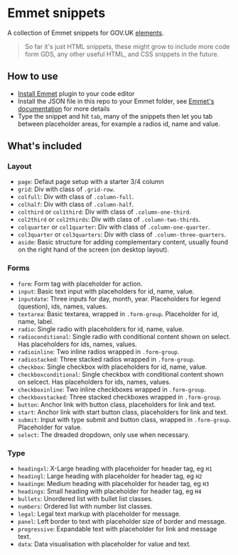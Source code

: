 # Emmet snippets
A collection of Emmet snippets for GOV.UK [elements](http://govuk-elements.herokuapp.com/).

> So far it's just HTML snippets, these might grow to include more code form GDS, any other useful HTML, and CSS snippets in the future.

## How to use
* [Install Emmet](https://emmet.io/) plugin to your code editor
* Install the JSON file in this repo to your Emmet folder, see [Emmet's documentation](https://docs.emmet.io/customization/snippets/#snippetsjson) for more details
* Type the snippet and hit `tab`, many of the snippets then let you tab between placeholder areas, for example a radios id, name and value.

## What's included

### Layout
* `page`: Defaut page setup with a starter 3/4 column
* `grid`: Div with class of `.grid-row`.
* `colfull`: Div with class of `.column-full`.
* `colhalf`: Div with class of `.column-half`.
* `colthird` or `col1third`: Div with class of `.column-one-third`.
* `col2third` or `col2thirds`: Div with class of `.column-two-thirds`.
* `colquarter` or `col1quarter`: Div with class of `.column-one-quarter`.
* `col3quarter` or `col3quarters`: Div with class of `.column-three-quarters`.
* `aside`: Basic structure for adding complementary content, usually found on the right hand of the screen (on desktop layout).

### Forms
* `form`: Form tag with placeholder for action.
* `input`: Basic text input with placeholders for id, name, value.
* `inputdate`: Three inputs for day, month, year. Placeholders for legend (question), ids, names, values.
* `textarea`: Basic textarea, wrapped in `.form-group`. Placeholder for id, name, label.
* `radio`: Single radio with placeholders for id, name, value.
* `radioconditional`: Single radio with conditional content shown on select. Has placeholders for ids, names, values.
* `radioinline`: Two inline radios wrapped in `.form-group`.
* `radiostacked`: Three stacked radios wrapped in `.form-group`.
* `checkbox`: Single checkbox with placeholders for id, name, value.
* `checkboxconditional`: Single checkbox with conditional content shown on selcect. Has placeholders for ids, names, values.
* `checkboxinline`: Two inline checkboxes wrapped in `.form-group`.
* `checkboxstacked`: Three stacked checkboxes wrapped in `.form-group`.
* `button`: Anchor link with button class, placeholders for link and text.
* `start`: Anchor link with start button class, placeholders for link and text.
* `submit`: Input with type submit and button class, wrapped in `.form-group`. Placeholder for value.
* `select`: The dreaded dropdown, only use when necessary.


### Type
* `headingxl`: X-Large heading with placeholder for header tag, eg `H1`
* `headingl`: Large heading with placeholder for header tag, eg `H2`
* `headingm`: Medium heading with placeholder for header tag, eg `H3`
* `headings`: Small heading with placeholder for header tag, eg `H4`
* `bullets`: Unordered list with bullet list classes.
* `numbers`: Ordered list with number list classes.
* `legal`: Legal text markup with placeholder for message.
* `panel`: Left border to text with placeholder size of border and message.
* `progressive`: Expandable text with placeholder for link and message text.
* `data`: Data visualisation with placeholder for value and text.
